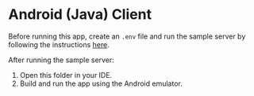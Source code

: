 # Android (Java) Client

Before running this app, create an `.env` file and run the sample server by following the instructions [here](https://github.com/stripe-samples/accept-a-card-payment#how-to-run-locally).

After running the sample server:

1. Open this folder in your IDE.
2. Build and run the app using the Android emulator.
